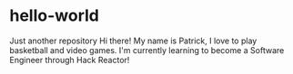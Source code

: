 # hello-world
Just another repository
Hi there! My name is Patrick, I love to play basketball and video games. I'm currently learning to become a Software Engineer through Hack Reactor!
